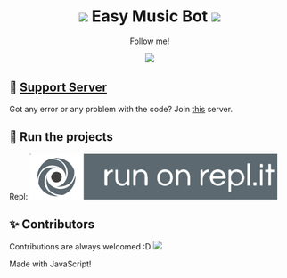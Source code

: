 <h1 align="center"><img src="./assets/Music.gif" width="30px"> Easy Music Bot <img src="./assets/Music.gif" width="30px"></h1>
<p align="center">Follow me!</p>
<div align="center"><img src="./assets/banner.gif"></div>

## 📝 [Support Server](https://discord.gg/a9SHDpD)
Got any error or any problem with the code? Join [this](https://discord.gg/a9SHDpD) server.

## 💨 Run the projects
Repl: [![Run on Repl.it](https://github.com/DavidCavallaro/Bot-Musica/blob/main/replit.PNG?raw=true)](https://repl.it/github/DavidCavallaro/Bot-Musica)
## ✨ Contributors
Contributions are always welcomed :D
<a href="https://github.com/DavidCavallaro/Bot-Musica/graphs/contributors">
  <img src="https://contributors-img.web.app/image?repo=DavidCavallaro/Bot-Musica" />
</a>

Made with JavaScript!